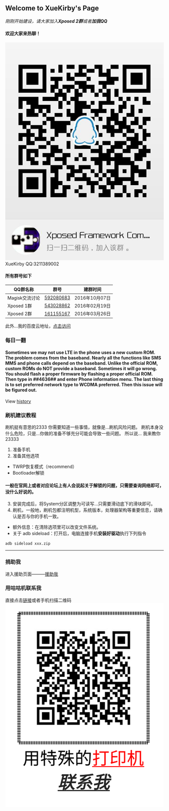 ## Welcome to XueKirby's Page

*刚刚开始建设，请大家加入**Xposed 2群**或者**加我QQ***

#### 欢迎大家来热聊！

![加入Xposed交流群](images/qun.jpg)
XueKirby QQ:3211389002
#### 所有群号如下

QQ群名称 | 群号 | 建群时间
--- | --- | ---
Magisk交流讨论 | [592080683](https://jq.qq.com/?_wv=1027&k=4EljkS2) | 2016年10月07日
Xposed 1群 | [543028862](https://jq.qq.com/?_wv=1027&k=4CVDmc0) | 2016年02月19日
Xposed 2群 | [161155167](https://jq.qq.com/?_wv=1027&k=4ExWzmx) | 2016年03月26日

此外…我的百度云地址，[点击访问](http://pan.baidu.com/share/link?shareid=3185112584&uk=252246327)

### 每日一翻

#### Sometimes we may not use LTE in the phone uses a new custom ROM. The problem comes from the baseband. Nearly all the functions like SMS MMS and phone calls depend on the baseband. Unlike the official ROM, custom ROMs do NOT provide a baseband. Sometimes it will go wrong. You should flash a proper firmware by flashing a proper official ROM. Then type in *#*#4636#*#* and enter Phone information menu. The last thing is to set preferred network type to WCDMA preferred. Then this issue will be figured out.

View [history](history.markdown)

### 刷机建议教程

刷机挺有意思的2333
你需要知道一些事情，就像是…刷机风险问题。
刷机本身没什么危险，只是…你做的准备不够充分可能会导致一些问题。
所以说…
我来教你23333
1. 准备手机
2. 准备其他选项
+ TWRP恢复模式（recommend）
+ Bootloader解锁

#### 一般在官网上或者对应论坛上有人会说起关于解锁的问题，只需要查询网络即可，没什么好说的。

3. 安装完成后，将System分区调整为可读写…只需要滑动底下的滑块即可。
4. 刷机，一般地，刷机包都注明机型，系统版本，处理器架构等重要信息，请确认是否与你的手机一致。
+ 额外信息：在清除选项里可以改变文件系统。
+ 关于 adb sideload：打开后，电脑连接手机**安装好驱动**执行下列指令

```Android
adb sideload xxx.zip
```

---

### 捐助我
进入援助页面———[援助我](donate.markdown)

### 用咕咕机联系我
直接点击[链接](http://w.memobird.cn/cn/share/ShareIndex.aspx?guid=5e77f19a592e45628acb460c26db75ba&shareType=0)或者手机扫描二维码
![联系我](images/Contact.png)